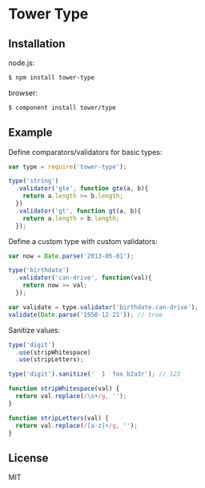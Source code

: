 # Tower Type

## Installation

node.js:

```bash
$ npm install tower-type
```

browser:

```bash
$ component install tower/type
```

## Example

Define comparators/validators for basic types:

```js
var type = require('tower-type');

type('string')
  .validator('gte', function gte(a, b){
    return a.length >= b.length;
  })
  .validator('gt', function gt(a, b){
    return a.length > b.length;
  });
```

Define a custom type with custom validators:

```js
var now = Date.parse('2013-05-01');

type('birthdate')
  .validator('can-drive', function(val){
    return now >= val;
  });

var validate = type.validator('birthdate.can-drive');
validate(Date.parse('1950-12-21')); // true
```

Sanitize values:

```js
type('digit')
  .use(stripWhitespace)
  .use(stripLetters);

type('digit').sanitize('  1  foo b2a3r'); // 123

function stripWhitespace(val) {
  return val.replace(/\s+/g, '');
}

function stripLetters(val) {
  return val.replace(/[a-z]+/g, '');
}
```

## License

MIT
